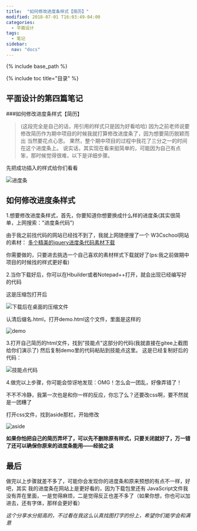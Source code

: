 ```yaml
---
title:  "如何修改进度条样式【简历】"
modified: 2018-07-01 T16:03:49-04:00
categories: 
  - 平面设计
tags:
  - 笔记
sidebar:
  nav: "docs"
---
```


{% include base_path %}

{% include toc title="目录" %}

 	
## 平面设计的第四篇笔记
 	
###如何修改进度条样式【简历】

>(这段完全是自己的话，用引用的样式只是因为好看哈哈)
因为之前老师说要修改简历作为期中项目的时候我就打算修改进度条了，因为想要简历脱颖而出
当然要花点心思。
果然，整个期中项目的过程中我花了三分之一的时间在这个进度条上。
说实话，其实现在看来挺简单的，可能因为自己有点笨，那时候觉得很难，以下是详细步骤。


先把成功插入的样式给你们看看


![进度条](https://gitee.com/NFUNM030/minimal-mistakes/raw/master/images/进度条.svg)


## 如何修改进度条样式
1.想要修改进度条样式，首先，你要知道你想要换成什么样的进度条(其实很简单，上网搜索："进度条代码")

由于我之前找代码的网站已经找不到了，我就上网随便搜了一个
W3Cschool网站的素材：
[多个精美的jquery进度条代码素材下载](https://www.w3cschool.cn/jquery/jquery-loading.html)

你需要做的，只要进去挑选一个自己喜欢的素材样式下载就好了(ps:我之前做期中项目的时候找的样式更好看)

2.当你下载好后，你可以在Hbuilder或者Notepad++打开，就会出现已经编写好的代码

这是压缩包打开后

![下载后在桌面的压缩文件](https://gitee.com/NFUNM030/minimal-mistakes/raw/master/images/下载后在桌面的压缩文件.svg)

认清后缀名.html，打开demo.html这个文件，里面是这样的

![demo](https://gitee.com/NFUNM030/minimal-mistakes/raw/master/images/demo.svg)

3.打开自己简历的html文件，找到"技能点"这部分的代码(我就直接在gitee上截图给你们演示了)
然后复制demo里的代码粘贴到技能点这里。
这是已经复制好后的代码：

![技能点代码](https://gitee.com/NFUNM030/minimal-mistakes/raw/master/images/技能点代码.svg)

4.做完以上步骤，你可能会惊讶地发现：OMG！怎么会一团乱，好像弄错了！

不不不冷静，我第一次也是和你一样的反应，你忘了么？还要改css啊，要不然就是一团糟了

打开css文件，找到aside那栏，开始修改

![aside](https://gitee.com/NFUNM030/minimal-mistakes/raw/master/images/aside.svg)

**如果你怕把自己的简历弄坏了，可以先不删除原有样式，只要关闭就好了，万一错了还可以确保你原来的进度条能用——经验之谈**

## 最后
做完以上步骤就差不多了，可能你会发现你的进度条和原来预想的有点不一样，好吧，其实 我的进度条在网站上是更好看的，因为下载包里还有
JavaScript文件我没有弄在里面，一是觉得麻烦，二是觉得反正也差不多了（如果你想，你也可以加进去，还有字体，那样会更好看）

*这个分享水分挺高的，不过看在我这么认真找图打字的份上，希望你们能学会和满意*